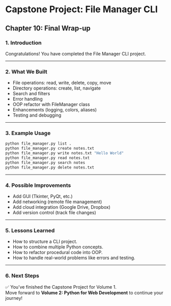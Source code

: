 # Capstone Project: File Manager CLI
## Chapter 10: Final Wrap-up

### 1. Introduction
Congratulations! You have completed the File Manager CLI project.  

---

### 2. What We Built
- File operations: read, write, delete, copy, move  
- Directory operations: create, list, navigate  
- Search and filters  
- Error handling  
- OOP refactor with FileManager class  
- Enhancements (logging, colors, aliases)  
- Testing and debugging  

---

### 3. Example Usage
```bash
python file_manager.py list .
python file_manager.py create notes.txt
python file_manager.py write notes.txt "Hello World"
python file_manager.py read notes.txt
python file_manager.py search notes
python file_manager.py delete notes.txt
```

---

### 4. Possible Improvements
- Add GUI (Tkinter, PyQt, etc.)  
- Add networking (remote file management)  
- Add cloud integration (Google Drive, Dropbox)  
- Add version control (track file changes)  

---

### 5. Lessons Learned
- How to structure a CLI project.  
- How to combine multiple Python concepts.  
- How to refactor procedural code into OOP.  
- How to handle real-world problems like errors and testing.  

---

### 6. Next Steps
✅ You’ve finished the Capstone Project for Volume 1.  
Move forward to **Volume 2: Python for Web Development** to continue your journey!
